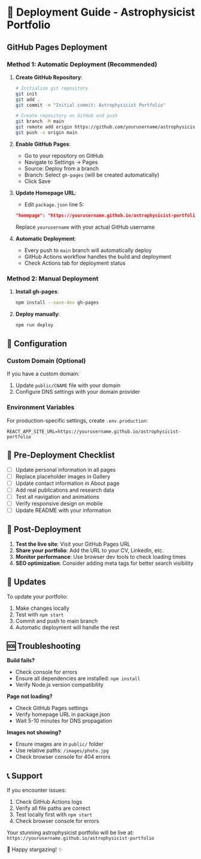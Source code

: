 # 🚀 Deployment Guide - Astrophysicist Portfolio

## GitHub Pages Deployment

### Method 1: Automatic Deployment (Recommended)

1. **Create GitHub Repository**:
   ```bash
   # Initialize git repository
   git init
   git add .
   git commit -m "Initial commit: Astrophysicist Portfolio"
   
   # Create repository on GitHub and push
   git branch -M main
   git remote add origin https://github.com/yourusername/astrophysicist-portfolio.git
   git push -u origin main
   ```

2. **Enable GitHub Pages**:
   - Go to your repository on GitHub
   - Navigate to Settings → Pages
   - Source: Deploy from a branch
   - Branch: Select `gh-pages` (will be created automatically)
   - Click Save

3. **Update Homepage URL**:
   - Edit `package.json` line 5:
   ```json
   "homepage": "https://yourusername.github.io/astrophysicist-portfolio"
   ```
   Replace `yourusername` with your actual GitHub username

4. **Automatic Deployment**:
   - Every push to `main` branch will automatically deploy
   - GitHub Actions workflow handles the build and deployment
   - Check Actions tab for deployment status

### Method 2: Manual Deployment

1. **Install gh-pages**:
   ```bash
   npm install --save-dev gh-pages
   ```

2. **Deploy manually**:
   ```bash
   npm run deploy
   ```

## 🔧 Configuration

### Custom Domain (Optional)
If you have a custom domain:
1. Update `public/CNAME` file with your domain
2. Configure DNS settings with your domain provider

### Environment Variables
For production-specific settings, create `.env.production`:
```
REACT_APP_SITE_URL=https://yourusername.github.io/astrophysicist-portfolio
```

## 📝 Pre-Deployment Checklist

- [ ] Update personal information in all pages
- [ ] Replace placeholder images in Gallery
- [ ] Update contact information in About page
- [ ] Add real publications and research data
- [ ] Test all navigation and animations
- [ ] Verify responsive design on mobile
- [ ] Update README with your information

## 🌟 Post-Deployment

1. **Test the live site**: Visit your GitHub Pages URL
2. **Share your portfolio**: Add the URL to your CV, LinkedIn, etc.
3. **Monitor performance**: Use browser dev tools to check loading times
4. **SEO optimization**: Consider adding meta tags for better search visibility

## 🔄 Updates

To update your portfolio:
1. Make changes locally
2. Test with `npm start`
3. Commit and push to main branch
4. Automatic deployment will handle the rest

## 🆘 Troubleshooting

**Build fails?**
- Check console for errors
- Ensure all dependencies are installed: `npm install`
- Verify Node.js version compatibility

**Page not loading?**
- Check GitHub Pages settings
- Verify homepage URL in package.json
- Wait 5-10 minutes for DNS propagation

**Images not showing?**
- Ensure images are in `public/` folder
- Use relative paths: `/images/photo.jpg`
- Check browser console for 404 errors

## 📞 Support

If you encounter issues:
1. Check GitHub Actions logs
2. Verify all file paths are correct
3. Test locally first with `npm start`
4. Check browser console for errors

Your stunning astrophysicist portfolio will be live at:
`https://yourusername.github.io/astrophysicist-portfolio`

🌌 Happy stargazing! ✨